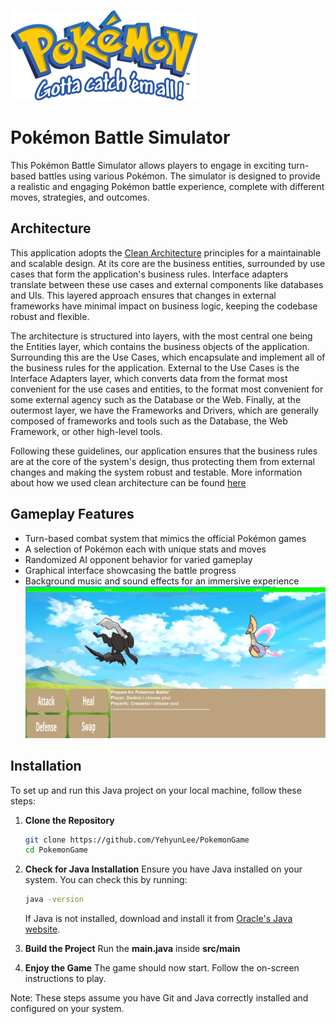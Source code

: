 ![Pokemon Logo](logo.png)
# Pokémon Battle Simulator 
This Pokémon Battle Simulator allows players to engage in exciting turn-based battles using various Pokémon. The simulator is designed to provide a realistic and engaging Pokémon battle experience, complete with different moves, strategies, and outcomes.

## Architecture 
This application adopts the [Clean Architecture](https://blog.cleancoder.com/uncle-bob/2012/08/13/the-clean-architecture.html) principles for a maintainable and scalable design. At its core are the business entities, surrounded by use cases that form the application's business rules. Interface adapters translate between these use cases and external components like databases and UIs. This layered approach ensures that changes in external frameworks have minimal impact on business logic, keeping the codebase robust and flexible.
 
The architecture is structured into layers, with the most central one being the Entities layer, which contains the business objects of the application. Surrounding this are the Use Cases, which encapsulate and implement all of the business rules for the application. External to the Use Cases is the Interface Adapters layer, which converts data from the format most convenient for the use cases and entities, to the format most convenient for some external agency such as the Database or the Web. Finally, at the outermost layer, we have the Frameworks and Drivers, which are generally composed of frameworks and tools such as the Database, the Web Framework, or other high-level tools.

Following these guidelines, our application ensures that the business rules are at the core of the system's design, thus protecting them from external changes and making the system robust and testable. More information about how we used clean architecture can be found [here](https://docs.google.com/presentation/d/1PDqGYWZ6Y_l8xoNbyR7SroA73VyJT5V9e_9OKkr4S9A/edit?usp=sharing.)   

## Gameplay Features
- Turn-based combat system that mimics the official Pokémon games
- A selection of Pokémon each with unique stats and moves
- Randomized AI opponent behavior for varied gameplay
- Graphical interface showcasing the battle progress
- Background music and sound effects for an immersive experience 
![Gameplay Screenshot](GameplayScreenshot1.png)

## Installation

To set up and run this Java project on your local machine, follow these steps:

1. **Clone the Repository**
    ```sh
    git clone https://github.com/YehyunLee/PokemonGame
    cd PokemonGame
    ```

2. **Check for Java Installation**
    Ensure you have Java installed on your system. You can check this by running:
    ```sh
    java -version
    ```
    If Java is not installed, download and install it from [Oracle's Java website](https://www.oracle.com/java/technologies/javase-jdk11-downloads.html).

3. **Build the Project**
 Run the **main.java** inside **src/main**

6. **Enjoy the Game**
    The game should now start. Follow the on-screen instructions to play.

Note: These steps assume you have Git and Java correctly installed and configured on your system.